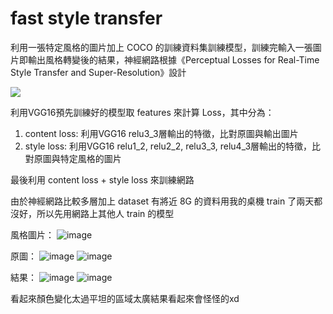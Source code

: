 # fast style transfer

利用一張特定風格的圖片加上 COCO 的訓練資料集訓練模型，訓練完輸入一張圖片即輸出風格轉變後的結果，神經網路根據《Perceptual Losses for Real-Time Style Transfer and Super-Resolution》設計

![](https://i.imgur.com/8LVtABR.png)

利用VGG16預先訓練好的模型取 features 來計算 Loss，其中分為：
1. content loss: 利用VGG16 relu3_3層輸出的特徵，比對原圖與輸出圖片
2. style loss: 利用VGG16 relu1_2, relu2_2, relu3_3, relu4_3層輸出的特徵，比對原圖與特定風格的圖片

最後利用 content loss + style loss 來訓練網路

由於神經網路比較多層加上 dataset 有將近 8G 的資料用我的桌機 train 了兩天都沒好，所以先用網路上其他人 train 的模型

風格圖片：
![image](https://i.imgur.com/knbV6es.jpg)

原圖：
![image](https://i.imgur.com/u7dujRP.jpg) ![image](https://i.imgur.com/wpNxPw2.jpg)

結果：
![image](https://i.imgur.com/1GetiHD.jpg) ![image](https://i.imgur.com/9MAt1wJ.jpg) 

看起來顏色變化太過平坦的區域太廣結果看起來會怪怪的xd